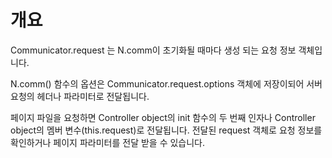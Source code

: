 개요
===

Communicator.request 는 N.comm이 초기화될 때마다 생성 되는 요청 정보 객체입니다.

N.comm() 함수의 옵션은 Communicator.request.options 객체에 저장이되어 서버 요청의 헤더나 파라미터로 전달됩니다.

페이지 파일을 요청하면 Controller object의 init 함수의 두 번째 인자나 Controller object의 멤버 변수(this.request)로 전달됩니다. 전달된 request 객체로 요청 정보를 확인하거나 페이지 파라미터를 전달 받을 수 있습니다.
